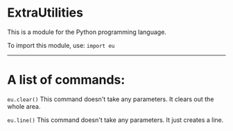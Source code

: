 # ExtraUtilities
This is a module for the Python programming language.

To import this module, use:
<code>import eu</code>

----------------------------------------------------------------------------------------------------------

# A list of commands:

<code>eu.clear()</code> This command doesn't take any parameters. It clears out the whole area.

<code>eu.line()</code>  This command doesn't take any parameters. It just creates a line.

